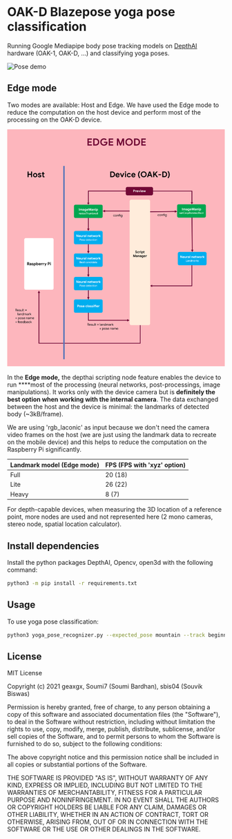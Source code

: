 # OAK-D Blazepose yoga pose classification

Running Google Mediapipe body pose tracking models on [DepthAI](https://docs.luxonis.com/en/gen2/) hardware (OAK-1, OAK-D, ...) and classifying yoga poses.

![Pose demo](img/final.gif)

## Edge mode

Two modes are available: Host and Edge. We have used the Edge mode to reduce the computation on the host device and perform most of the processing on the OAK-D device.

![](img/edge_mode.png)

In the **Edge mode,** the depthai scripting node feature enables the device to run ****most of the processing (neural networks, post-processings, image manipulations). It works only with the device camera but is **definitely the best option when working with the internal camera**. The data exchanged between the host and the device is minimal: the landmarks of detected body (~3kB/frame).

We are using 'rgb_laconic' as input because we don't need the camera video frames on the host (we are just using the landmark data to recreate on the mobile device) and this helps to reduce the computation on the Raspberry Pi significantly.

|Landmark model (Edge mode)| FPS (FPS with 'xyz' option)|
|-|-|
|Full|20 (18)|
|Lite|26 (22)|
|Heavy|8 (7)|

For depth-capable devices, when measuring the 3D location of a reference point, more nodes are used and not represented here (2 mono cameras, stereo node, spatial location calculator).



## Install dependencies

Install the python packages DepthAI, Opencv, open3d with the following command:

```sh
python3 -m pip install -r requirements.txt
```

## Usage

To use yoga pose classification:
  
```sh
python3 yoga_pose_recognizer.py --expected_pose mountain --track beginners
```

## License

MIT License

Copyright (c) 2021  geaxgx, Soumi7 (Soumi Bardhan), sbis04 (Souvik Biswas)

Permission is hereby granted, free of charge, to any person obtaining a copy
of this software and associated documentation files (the "Software"), to deal
in the Software without restriction, including without limitation the rights
to use, copy, modify, merge, publish, distribute, sublicense, and/or sell
copies of the Software, and to permit persons to whom the Software is
furnished to do so, subject to the following conditions:

The above copyright notice and this permission notice shall be included in all
copies or substantial portions of the Software.

THE SOFTWARE IS PROVIDED "AS IS", WITHOUT WARRANTY OF ANY KIND, EXPRESS OR
IMPLIED, INCLUDING BUT NOT LIMITED TO THE WARRANTIES OF MERCHANTABILITY,
FITNESS FOR A PARTICULAR PURPOSE AND NONINFRINGEMENT. IN NO EVENT SHALL THE
AUTHORS OR COPYRIGHT HOLDERS BE LIABLE FOR ANY CLAIM, DAMAGES OR OTHER
LIABILITY, WHETHER IN AN ACTION OF CONTRACT, TORT OR OTHERWISE, ARISING FROM,
OUT OF OR IN CONNECTION WITH THE SOFTWARE OR THE USE OR OTHER DEALINGS IN THE
SOFTWARE.
